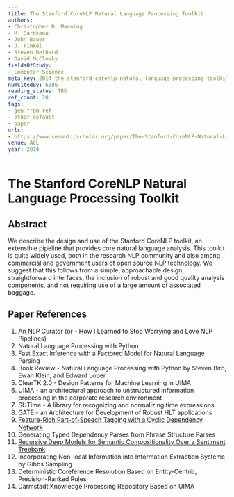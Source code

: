 ```yaml
---
title: The Stanford CoreNLP Natural Language Processing Toolkit
authors:
- Christopher D. Manning
- M. Surdeanu
- John Bauer
- J. Finkel
- Steven Bethard
- David McClosky
fieldsOfStudy:
- Computer Science
meta_key: 2014-the-stanford-corenlp-natural-language-processing-toolkit
numCitedBy: 6086
reading_status: TBD
ref_count: 20
tags:
- gen-from-ref
- other-default
- paper
urls:
- https://www.semanticscholar.org/paper/The-Stanford-CoreNLP-Natural-Language-Processing-Manning-Surdeanu/2f5102ec3f70d0dea98c957cc2cab4d15d83a2da?sort=total-citations
venue: ACL
year: 2014
---
```


# The Stanford CoreNLP Natural Language Processing Toolkit

## Abstract

We describe the design and use of the Stanford CoreNLP toolkit, an extensible pipeline that provides core natural language analysis. This toolkit is quite widely used, both in the research NLP community and also among commercial and government users of open source NLP technology. We suggest that this follows from a simple, approachable design, straightforward interfaces, the inclusion of robust and good quality analysis components, and not requiring use of a large amount of associated baggage.

## Paper References

1. An NLP Curator (or - How I Learned to Stop Worrying and Love NLP Pipelines)
2. Natural Language Processing with Python
3. Fast Exact Inference with a Factored Model for Natural Language Parsing
4. Book Review - Natural Language Processing with Python by Steven Bird, Ewan Klein, and Edward Loper
5. ClearTK 2.0 - Design Patterns for Machine Learning in UIMA
6. UIMA - an architectural approach to unstructured information processing in the corporate research environment
7. SUTime - A library for recognizing and normalizing time expressions
8. GATE - an Architecture for Development of Robust HLT applications
9. [Feature-Rich Part-of-Speech Tagging with a Cyclic Dependency Network](2003-feature-rich-part-of-speech-tagging-with-a-cyclic-dependency-network)
10. Generating Typed Dependency Parses from Phrase Structure Parses
11. [Recursive Deep Models for Semantic Compositionality Over a Sentiment Treebank](2013-recursive-deep-models-for-semantic-compositionality-over-a-sentiment-treebank)
12. Incorporating Non-local Information into Information Extraction Systems by Gibbs Sampling
13. Deterministic Coreference Resolution Based on Entity-Centric, Precision-Ranked Rules
14. Darmstadt Knowledge Processing Repository Based on UIMA
